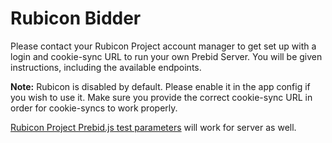# Rubicon Bidder

Please contact your Rubicon Project account manager to get set up with a login and cookie-sync URL to run your own Prebid Server. You will be given instructions, including the available endpoints.

**Note:** Rubicon is disabled by default. Please enable it in the app config if you wish to use it. Make sure you provide the correct cookie-sync URL in order for cookie-syncs to work properly.

[Rubicon Project Prebid.js test parameters](https://github.com/PubMatic-OpenWrap/Prebid.js/blob/master/modules/rubiconBidAdapter.md) will work for server as well.
